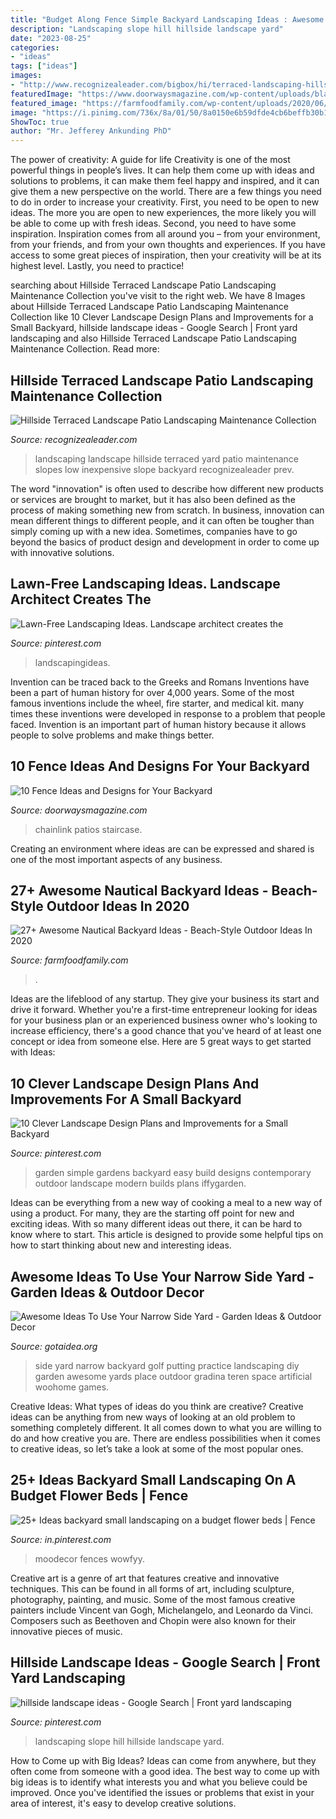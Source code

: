 ```yaml
---
title: "Budget Along Fence Simple Backyard Landscaping Ideas : Awesome Ideas To Use Your Narrow Side Yard"
description: "Landscaping slope hill hillside landscape yard"
date: "2023-08-25"
categories:
- "ideas"
tags: ["ideas"]
images:
- "http://www.recognizealeader.com/bigbox/hi/terraced-landscaping-hillside-landscape-maintenance-collection-in_outdoor-patio-and-backyard.jpg"
featuredImage: "https://www.doorwaysmagazine.com/wp-content/uploads/black_metal_fence_backyard.jpg"
featured_image: "https://farmfoodfamily.com/wp-content/uploads/2020/06/7-beach-style-backyard-ideas.jpg"
image: "https://i.pinimg.com/736x/8a/01/50/8a0150e6b59dfde4cb6beffb30b14467.jpg"
ShowToc: true
author: "Mr. Jefferey Ankunding PhD"
---
```



The power of creativity: A guide for life
Creativity is one of the most powerful things in people’s lives. It can help them come up with ideas and solutions to problems, it can make them feel happy and inspired, and it can give them a new perspective on the world.
There are a few things you need to do in order to increase your creativity. First, you need to be open to new ideas. The more you are open to new experiences, the more likely you will be able to come up with fresh ideas. Second, you need to have some inspiration. Inspiration comes from all around you – from your environment, from your friends, and from your own thoughts and experiences. If you have access to some great pieces of inspiration, then your creativity will be at its highest level. Lastly, you need to practice!

	

		
searching about Hillside Terraced Landscape Patio Landscaping Maintenance Collection you've visit to the right web. We have 8 Images about Hillside Terraced Landscape Patio Landscaping Maintenance Collection like 10 Clever Landscape Design Plans and Improvements for a Small Backyard, hillside landscape ideas - Google Search | Front yard landscaping and also Hillside Terraced Landscape Patio Landscaping Maintenance Collection. Read more:
		
    
## Hillside Terraced Landscape Patio Landscaping Maintenance Collection

<img loading=lazy src="http://www.recognizealeader.com/bigbox/hi/terraced-landscaping-hillside-landscape-maintenance-collection-in_outdoor-patio-and-backyard.jpg" onerror="this.onerror=null;this.src='https://tse1.mm.bing.net/th?id=OIP.89CRkq-2tS-Ac7LDwsNmWQHaLI&amp;pid=15.1';" alt="Hillside Terraced Landscape Patio Landscaping Maintenance Collection">

_Source: recognizealeader.com_

>landscaping landscape hillside terraced yard patio maintenance slopes low inexpensive slope backyard recognizealeader prev. 

	

The word "innovation" is often used to describe how different new products or services are brought to market, but it has also been defined as the process of making something new from scratch. In business, innovation can mean different things to different people, and it can often be tougher than simply coming up with a new idea. Sometimes, companies have to go beyond the basics of product design and development in order to come up with innovative solutions.

    
## Lawn-Free Landscaping Ideas. Landscape Architect Creates The

<img loading=lazy src="https://i.pinimg.com/originals/63/12/f8/6312f892aa74673ff3ce7c0b558c99e3.jpg" onerror="this.onerror=null;this.src='https://tse2.mm.bing.net/th?id=OIP.eY7f4DPHlua7-QhvSHxWHgHaFV&amp;pid=15.1';" alt="Lawn-Free Landscaping Ideas. Landscape architect creates the">

_Source: pinterest.com_

>landscapingideas. 

	

Invention can be traced back to the Greeks and Romans
Inventions have been a part of human history for over 4,000 years. Some of the most famous inventions include the wheel, fire starter, and medical kit. many times these inventions were developed in response to a problem that people faced. Invention is an important part of human history because it allows people to solve problems and make things better.

    
## 10 Fence Ideas And Designs For Your Backyard

<img loading=lazy src="https://www.doorwaysmagazine.com/wp-content/uploads/black_metal_fence_backyard.jpg" onerror="this.onerror=null;this.src='https://tse3.mm.bing.net/th?id=OIP.3QRz8jasdR58lJdbMPXopAHaE3&amp;pid=15.1';" alt="10 Fence Ideas and Designs for Your Backyard">

_Source: doorwaysmagazine.com_

>chainlink patios staircase. 

	

Creating an environment where ideas are can be expressed and shared is one of the most important aspects of any business.

    
## 27+ Awesome Nautical Backyard Ideas - Beach-Style Outdoor Ideas In 2020

<img loading=lazy src="https://farmfoodfamily.com/wp-content/uploads/2020/06/7-beach-style-backyard-ideas.jpg" onerror="this.onerror=null;this.src='https://tse2.mm.bing.net/th?id=OIP.RWoXIssLXWONwE7pYMDDTQHaOF&amp;pid=15.1';" alt="27+ Awesome Nautical Backyard Ideas - Beach-Style Outdoor Ideas In 2020">

_Source: farmfoodfamily.com_

>. 

	

Ideas are the lifeblood of any startup. They give your business its start and drive it forward. Whether you're a first-time entrepreneur looking for ideas for your business plan or an experienced business owner who's looking to increase efficiency, there's a good chance that you've heard of at least one concept or idea from someone else. Here are 5 great ways to get started with Ideas:

    
## 10 Clever Landscape Design Plans And Improvements For A Small Backyard

<img loading=lazy src="https://i.pinimg.com/736x/6a/88/da/6a88da3b6a804d96e00a810453e86f52.jpg" onerror="this.onerror=null;this.src='https://tse3.mm.bing.net/th?id=OIP.TeT_hEa64z-wmc2n851S5QHaJ3&amp;pid=15.1';" alt="10 Clever Landscape Design Plans and Improvements for a Small Backyard">

_Source: pinterest.com_

>garden simple gardens backyard easy build designs contemporary outdoor landscape modern builds plans iffygarden. 

	

Ideas can be everything from a new way of cooking a meal to a new way of using a product. For many, they are the starting off point for new and exciting ideas. With so many different ideas out there, it can be hard to know where to start. This article is designed to provide some helpful tips on how to start thinking about new and interesting ideas.

    
## Awesome Ideas To Use Your Narrow Side Yard - Garden Ideas &amp; Outdoor Decor

<img loading=lazy src="http://www.gotaidea.org/images/201610/how-to-use-a-narrow-side-yard-woohome-8_3.jpg" onerror="this.onerror=null;this.src='https://tse1.mm.bing.net/th?id=OIP.khK-bgkTEgClfzusgW2JqAHaRH&amp;pid=15.1';" alt="Awesome Ideas To Use Your Narrow Side Yard - Garden Ideas &amp; Outdoor Decor">

_Source: gotaidea.org_

>side yard narrow backyard golf putting practice landscaping diy garden awesome yards place outdoor gradina teren space artificial woohome games. 

	

Creative Ideas: What types of ideas do you think are creative?
Creative ideas can be anything from new ways of looking at an old problem to something completely different. It all comes down to what you are willing to do and how creative you are. There are endless possibilities when it comes to creative ideas, so let’s take a look at some of the most popular ones.

    
## 25+ Ideas Backyard Small Landscaping On A Budget Flower Beds | Fence

<img loading=lazy src="https://i.pinimg.com/736x/0a/07/c0/0a07c0a2c29f901f1f3cebce9c7fe12f.jpg" onerror="this.onerror=null;this.src='https://tse2.mm.bing.net/th?id=OIP.YW7uPVYOJ8f7HLpLXntSawAAAA&amp;pid=15.1';" alt="25+ Ideas backyard small landscaping on a budget flower beds | Fence">

_Source: in.pinterest.com_

>moodecor fences wowfyy. 

	

Creative art is a genre of art that features creative and innovative techniques. This can be found in all forms of art, including sculpture, photography, painting, and music. Some of the most famous creative painters include Vincent van Gogh, Michelangelo, and Leonardo da Vinci. Composers such as Beethoven and Chopin were also known for their innovative pieces of music.

    
## Hillside Landscape Ideas - Google Search | Front Yard Landscaping

<img loading=lazy src="https://i.pinimg.com/736x/8a/01/50/8a0150e6b59dfde4cb6beffb30b14467.jpg" onerror="this.onerror=null;this.src='https://tse4.mm.bing.net/th?id=OIP.FDUTcRrPCxzZFO2XOpgYqQHaFj&amp;pid=15.1';" alt="hillside landscape ideas - Google Search | Front yard landscaping">

_Source: pinterest.com_

>landscaping slope hill hillside landscape yard. 

	

How to Come up with Big Ideas?
Ideas can come from anywhere, but they often come from someone with a good idea. The best way to come up with big ideas is to identify what interests you and what you believe could be improved. Once you've identified the issues or problems that exist in your area of interest, it's easy to develop creative solutions.

